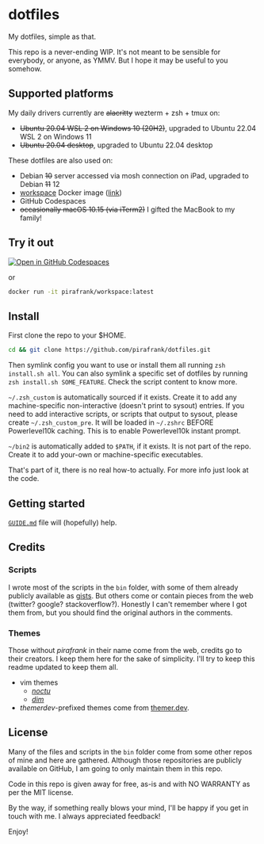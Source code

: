 # dotfiles

My dotfiles, simple as that.

This repo is a never-ending WIP. It's not meant to be sensible for everybody, or anyone, as YMMV. But I hope it may be useful to you somehow.

## Supported platforms

My daily drivers currently are ~~alacritty~~ wezterm + zsh + tmux on:

- ~~Ubuntu 20.04 WSL 2 on Windows 10 (20H2)~~, upgraded to Ubuntu 22.04 WSL 2 on Windows 11
- ~~Ubuntu 20.04 desktop~~, upgraded to Ubuntu 22.04 desktop

These dotfiles are also used on:

- Debian ~~10~~ server accessed via mosh connection on iPad, upgraded to Debian ~~11~~ 12
- [workspace](https://github.com/pirafrank/workspace) Docker image ([link](https://hub.docker.com/r/pirafrank/workspace))
- GitHub Codespaces
- ~~occasionally macOS 10.15 (via iTerm2)~~ I gifted the MacBook to my family!

## Try it out

[![Open in GitHub Codespaces](https://github.com/codespaces/badge.svg)](https://codespaces.new/pirafrank/dotfiles?quickstart=1)

or

```sh
docker run -it pirafrank/workspace:latest
```

## Install

First clone the repo to your $HOME.

```sh
cd && git clone https://github.com/pirafrank/dotfiles.git
```

Then symlink config you want to use or install them all running `zsh install.sh all`. You can also symlink a specific set of dotfiles by running `zsh install.sh SOME_FEATURE`. Check the script content to know more.

`~/.zsh_custom` is automatically sourced if it exists. Create it to add any machine-specific non-interactive (doesn't print to sysout) entries. If you need to add interactive scripts, or scripts that output to sysout, please create `~/.zsh_custom_pre`. It will be loaded in `~/.zshrc` BEFORE Powerlevel10k caching. This is to enable Powerlevel10k instant prompt.

`~/bin2` is automatically added to `$PATH`, if it exists. It is not part of the repo. Create it to add your-own or machine-specific executables.

That's part of it, there is no real how-to actually. For more info just look at the code.

## Getting started

[`GUIDE.md`](https://github.com/pirafrank/dotfiles/blob/main/GUIDE.md) file will (hopefully) help.

## Credits

### Scripts

I wrote most of the scripts in the `bin` folder, with some of them already publicly available as [gists](https://gist.github.com/pirafrank). But others come or contain pieces from the web (twitter? google? stackoverflow?). Honestly I can't remember where I got them from, but you should find the original authors in the comments.

### Themes

Those without *pirafrank* in their name come from the web, credits go to their creators. I keep them here for the sake of simplicity. I'll try to keep this readme updated to keep them all.

- vim themes
  - [*noctu*](https://github.com/noahfrederick/vim-noctu)
  - [*dim*](https://github.com/jeffkreeftmeijer/vim-dim)
- *themerdev*-prefixed themes come from [themer.dev](https://themer.dev/).

## License

Many of the files and scripts in the `bin` folder come from some other repos of mine and here are gathered. Although those repositories are publicly available on GitHub, I am going to only maintain them in this repo.

Code in this repo is given away for free, as-is and with NO WARRANTY as per the MIT license.

By the way, if something really blows your mind, I'll be happy if you get in touch with me. I always appreciated feedback!

Enjoy!
